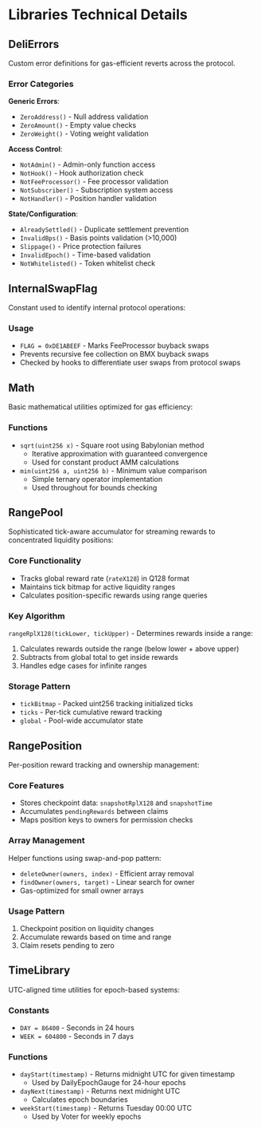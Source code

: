 # Libraries Technical Details

## DeliErrors

Custom error definitions for gas-efficient reverts across the protocol.

### Error Categories

**Generic Errors**:
- `ZeroAddress()` - Null address validation
- `ZeroAmount()` - Empty value checks
- `ZeroWeight()` - Voting weight validation

**Access Control**:
- `NotAdmin()` - Admin-only function access
- `NotHook()` - Hook authorization check
- `NotFeeProcessor()` - Fee processor validation
- `NotSubscriber()` - Subscription system access
- `NotHandler()` - Position handler validation

**State/Configuration**:
- `AlreadySettled()` - Duplicate settlement prevention
- `InvalidBps()` - Basis points validation (>10,000)
- `Slippage()` - Price protection failures
- `InvalidEpoch()` - Time-based validation
- `NotWhitelisted()` - Token whitelist check

## InternalSwapFlag

Constant used to identify internal protocol operations:

### Usage
- `FLAG = 0xDE1ABEEF` - Marks FeeProcessor buyback swaps
- Prevents recursive fee collection on BMX buyback swaps
- Checked by hooks to differentiate user swaps from protocol swaps

## Math

Basic mathematical utilities optimized for gas efficiency:

### Functions
- `sqrt(uint256 x)` - Square root using Babylonian method
  - Iterative approximation with guaranteed convergence
  - Used for constant product AMM calculations
- `min(uint256 a, uint256 b)` - Minimum value comparison
  - Simple ternary operator implementation
  - Used throughout for bounds checking

## RangePool

Sophisticated tick-aware accumulator for streaming rewards to concentrated liquidity positions:

### Core Functionality
- Tracks global reward rate (`rateX128`) in Q128 format
- Maintains tick bitmap for active liquidity ranges
- Calculates position-specific rewards using range queries

### Key Algorithm
`rangeRplX128(tickLower, tickUpper)` - Determines rewards inside a range:
1. Calculates rewards outside the range (below lower + above upper)
2. Subtracts from global total to get inside rewards
3. Handles edge cases for infinite ranges

### Storage Pattern
- `tickBitmap` - Packed uint256 tracking initialized ticks
- `ticks` - Per-tick cumulative reward tracking
- `global` - Pool-wide accumulator state

## RangePosition

Per-position reward tracking and ownership management:

### Core Features
- Stores checkpoint data: `snapshotRplX128` and `snapshotTime`
- Accumulates `pendingRewards` between claims
- Maps position keys to owners for permission checks

### Array Management
Helper functions using swap-and-pop pattern:
- `deleteOwner(owners, index)` - Efficient array removal
- `findOwner(owners, target)` - Linear search for owner
- Gas-optimized for small owner arrays

### Usage Pattern
1. Checkpoint position on liquidity changes
2. Accumulate rewards based on time and range
3. Claim resets pending to zero

## TimeLibrary

UTC-aligned time utilities for epoch-based systems:

### Constants
- `DAY = 86400` - Seconds in 24 hours
- `WEEK = 604800` - Seconds in 7 days

### Functions
- `dayStart(timestamp)` - Returns midnight UTC for given timestamp
  - Used by DailyEpochGauge for 24-hour epochs
- `dayNext(timestamp)` - Returns next midnight UTC
  - Calculates epoch boundaries
- `weekStart(timestamp)` - Returns Tuesday 00:00 UTC
  - Used by Voter for weekly epochs

